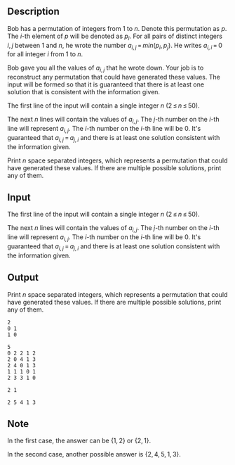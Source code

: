 ## Description

<div><p>Bob has a permutation of integers from <span class="tex-span">1</span> to <span class="tex-span"><i>n</i></span>. Denote this permutation as <span class="tex-span"><i>p</i></span>. The <span class="tex-span"><i>i</i></span>-th element of <span class="tex-span"><i>p</i></span> will be denoted as <span class="tex-span"><i>p</i><sub class="lower-index"><i>i</i></sub></span>. For all pairs of distinct integers <span class="tex-span"><i>i</i>, <i>j</i></span> between <span class="tex-span">1</span> and <span class="tex-span"><i>n</i></span>, he wrote the number <span class="tex-span"><i>a</i><sub class="lower-index"><i>i</i>, <i>j</i></sub> = <i>min</i>(<i>p</i><sub class="lower-index"><i>i</i></sub>, <i>p</i><sub class="lower-index"><i>j</i></sub>)</span>. He writes <span class="tex-span"><i>a</i><sub class="lower-index"><i>i</i>, <i>i</i></sub> = 0</span> for all integer <span class="tex-span"><i>i</i></span> from <span class="tex-span">1</span> to <span class="tex-span"><i>n</i></span>.</p><p>Bob gave you all the values of <span class="tex-span"><i>a</i><sub class="lower-index"><i>i</i>, <i>j</i></sub></span> that he wrote down. Your job is to reconstruct any permutation that could have generated these values. The input will be formed so that it is guaranteed that there is at least one solution that is consistent with the information given.</p></div><div class="input-specification"><p>The first line of the input will contain a single integer <span class="tex-span"><i>n</i></span> (<span class="tex-span">2 ≤ <i>n</i> ≤ 50</span>).</p><p>The next <span class="tex-span"><i>n</i></span> lines will contain the values of <span class="tex-span"><i>a</i><sub class="lower-index"><i>i</i>, <i>j</i></sub></span>. The <span class="tex-span"><i>j</i></span>-th number on the <span class="tex-span"><i>i</i></span>-th line will represent <span class="tex-span"><i>a</i><sub class="lower-index"><i>i</i>, <i>j</i></sub></span>. The <span class="tex-span"><i>i</i></span>-th number on the <span class="tex-span"><i>i</i></span>-th line will be <span class="tex-span">0</span>. It's guaranteed that <span class="tex-span"><i>a</i><sub class="lower-index"><i>i</i>, <i>j</i></sub> = <i>a</i><sub class="lower-index"><i>j</i>, <i>i</i></sub></span> and there is at least one solution consistent with the information given.</p></div><div class="output-specification"><p>Print <span class="tex-span"><i>n</i></span> space separated integers, which represents a permutation that could have generated these values. If there are multiple possible solutions, print any of them.</p></div>

## Input

<p>The first line of the input will contain a single integer <span class="tex-span"><i>n</i></span> (<span class="tex-span">2 ≤ <i>n</i> ≤ 50</span>).</p><p>The next <span class="tex-span"><i>n</i></span> lines will contain the values of <span class="tex-span"><i>a</i><sub class="lower-index"><i>i</i>, <i>j</i></sub></span>. The <span class="tex-span"><i>j</i></span>-th number on the <span class="tex-span"><i>i</i></span>-th line will represent <span class="tex-span"><i>a</i><sub class="lower-index"><i>i</i>, <i>j</i></sub></span>. The <span class="tex-span"><i>i</i></span>-th number on the <span class="tex-span"><i>i</i></span>-th line will be <span class="tex-span">0</span>. It's guaranteed that <span class="tex-span"><i>a</i><sub class="lower-index"><i>i</i>, <i>j</i></sub> = <i>a</i><sub class="lower-index"><i>j</i>, <i>i</i></sub></span> and there is at least one solution consistent with the information given.</p>

## Output

<p>Print <span class="tex-span"><i>n</i></span> space separated integers, which represents a permutation that could have generated these values. If there are multiple possible solutions, print any of them.</p>





```input1
2
0 1
1 0

```




```input2
5
0 2 2 1 2
2 0 4 1 3
2 4 0 1 3
1 1 1 0 1
2 3 3 1 0

```




```output1
2 1

```




```output2
2 5 4 1 3

```



## Note

<p>In the first case, the answer can be <span class="tex-span">{1, 2}</span> or <span class="tex-span">{2, 1}</span>.</p><p>In the second case, another possible answer is <span class="tex-span">{2, 4, 5, 1, 3}</span>.</p>
